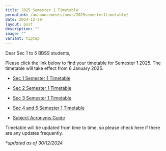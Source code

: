 ```yaml
---
title: 2025 Semester 1 Timetable
permalink: /announcements/news/2025semester1timetable/
date: 2024-12-29
layout: post
description: ""
image: ""
variant: tiptap
---
```

<p>Dear Sec 1 to 5 BBSS students,</p>
<p>Please click the link below to find your timetable for Semester 1 2025.
The timetable will take effect from 6 January 2025.</p>
<ul data-tight="true" class="tight">
<li>
<p><a href="/files/2025_Sec_1_Semester_1_Timetable_1.pdf" rel="noopener noreferrer nofollow" target="_blank">Sec 1 Semester 1 Timetable</a>
</p>
</li>
<li>
<p><a href="/files/2025_Sec_2_Semester_1_Timetable_1.pdf" rel="noopener noreferrer nofollow" target="_blank">Sec 2 Semester 1 Timetable</a>
</p>
</li>
<li>
<p><a href="/files/2025_Sec_3_Semester_1_Timetable_1.pdf" rel="noopener noreferrer nofollow" target="_blank">Sec 3 Semester 1 Timetable</a>
</p>
</li>
<li>
<p><a href="/files/2025_Sec_4_and_5_Semester_1_Timetable_1.pdf" rel="noopener noreferrer nofollow" target="_blank">Sec 4 and 5 Semester 1 Timetable</a>
</p>
<p></p>
</li>
<li>
<p><a href="/files/Subject_Acronyms_Guide.pdf" rel="noopener noreferrer nofollow" target="_blank">Subject Acronyms Guide</a>
</p>
</li>
</ul>
<p>Timetable will be updated from time to time, so please check here if there
are any updates frequently.</p>
<p></p>
<p><em>*updated as of 30/12/2024</em>
</p>